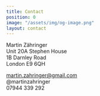 ```yaml
---
title: Contact
position: 0
image: "/assets/img/og-image.png"
layout: contact
---
```


Martin Zähringer  
Unit 20A Stephen House  
1B Darnley Road  
London E9 6QH  

martin.zahringer@gmail.com  
@martinzahringer  
07944 339 292  